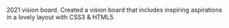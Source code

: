 2021 vision board.
Created a vision board that includes inspiring aspirations in a lovely layout with CSS3 & HTML5.

